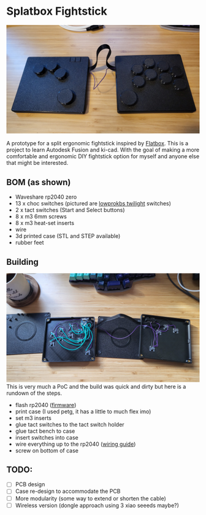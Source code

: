 # Splatbox Fightstick

![Splatbox](./photos/spatbox-top.jpg "Splatbox")

A prototype for a split ergonomic fightstick inspired by [Flatbox](https://github.com/jfedor2/flatbox). This is a project to learn Autodesk Fusion and ki-cad. With the goal of making a more comfortable and ergonomic DIY fightstick option for myself and anyone else that might be interested.

## BOM (as shown)
- Waveshare rp2040 zero
- 13 x choc switches (pictured are [lowprokbs twilight](https://lowprokb.ca/collections/switches/products/ambients-silent-choc-switches?variant=44873426436260) switches)
- 2 x tact switches (Start and Select buttons)
- 8 x m3 6mm screws
- 8 x m3 heat-set inserts
- wire
- 3d printed case (STL and STEP available)
- rubber feet

## Building
![Splatbox](./photos/splatbox-open.jpg "Splatbox open") 
This is very much a PoC and the build was quick and dirty but here is a rundown of the steps. 
- flash rp2040 ([firmware](https://gp2040-ce.info/downloads))
- print case (I used petg, it has a little to much flex imo)
- set m3 inserts
- glue tact switches to the tact switch holder
- glue tact bench to case
- insert switches into case
- wire everything up to the rp2040 ([wiring guide](https://gp2040-ce.info/controller-build/wiring/#waveshare-rp2040-zero))
- screw on bottom of case

## TODO:
- [ ] PCB design
- [ ] Case re-design to accommodate the PCB
- [ ] More modularity (some way to extend or shorten the cable)
- [ ] Wireless version (dongle approach using 3 xiao seeeds maybe?)
